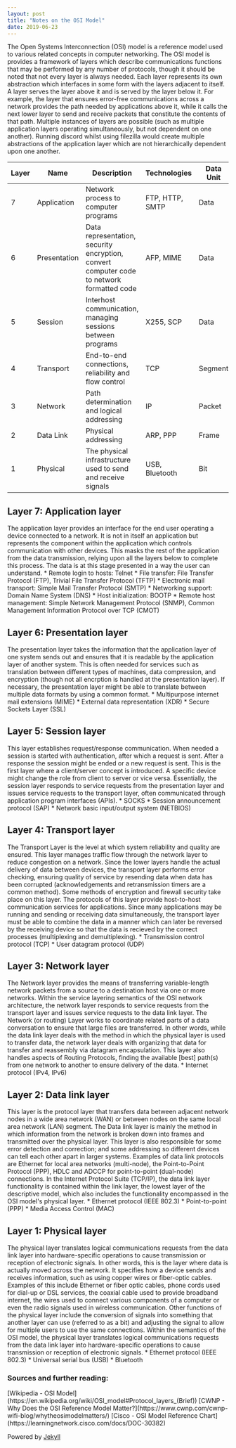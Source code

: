 ```yaml
---
layout: post
title: "Notes on the OSI Model"
date: 2019-06-23
---
```


The Open Systems Interconnection (OSI) model is a reference model used to various related concepts in computer networking. The OSI model is provides a framework of layers which describe communications functions that may be performed by any number of protocols, though it should be noted that not every layer is always needed. Each layer represents its own abstraction which interfaces in some form with the layers adjacent to itself. A layer serves the layer above it and is served by the layer below it. For example, the layer that ensures error-free communications across a network provides the path needed by applications above it, while it calls the next lower layer to send and receive packets that constitute the contents of that path. Multiple instances of layers are possible (such as multiple application layers operating simultaneously, but not dependent on one another). Running discord whilst using filezilla would create multiple abstractions of the application layer which are not hierarchically dependent upon one another.  

| Layer | Name | Description |Technologies|Data Unit|Layer Type|  
|-------|-------|-------|-------|-------|-------|  
| 7 | Application | Network process to computer programs| FTP, HTTP, SMTP | Data | Host |  
| 6 | Presentation | Data representation, security encryption, convert computer code to network formatted code | AFP, MIME | Data| Host  |  
| 5 | Session | Interhost communication, managing sessions between programs | X255, SCP | Data | Host |  
| 4 | Transport | End-to-end connections, reliability and flow control| TCP | Segment | Host |  
| 3 | Network | Path determination and logical addressing | IP | Packet | Media |  
| 2 | Data Link | Physical addressing | ARP, PPP | Frame | Media |  
| 1 | Physical | The physical infrastructure used to send and receive signals | USB, Bluetooth  | Bit | Media |  

<h2>Layer 7: Application layer</h2>
The application layer provides an interface for the end user operating a device connected to a network. It is not in itself an application but represents the component within the application which controls communication with other devices. This masks the rest of the application from the data transmission, relying upon all the layers below to complete this process. The data is at this stage presented in a way the user can understand.  
* Remote login to hosts: Telnet  
* File transfer: File Transfer Protocol (FTP), Trivial File Transfer Protocol (TFTP)  
* Electronic mail transport: Simple Mail Transfer Protocol (SMTP)  
* Networking support: Domain Name System (DNS)  
* Host initialization: BOOTP  
* Remote host management: Simple Network Management Protocol (SNMP), Common Management Information Protocol over TCP (CMOT)  

<h2>Layer 6: Presentation layer</h2>
The presentation layer takes the information that the application layer of one system sends out and ensures that it is readable by the application layer of another system. This is often needed for services such as translation between different types of machines, data compression, and encryption (though not all encrption is handled at the presentation layer). If necessary, the presentation layer might be able to translate between multiple data formats by using a common format.  
* Multipurpose internet mail extensions (MIME)    
* External data representation (XDR)  
* Secure Sockets Layer (SSL)  

<h2>Layer 5: Session layer</h2>
This layer establishes request/response communication. When needed a session is started with authentication, after which a request is sent. After a response the session might be ended or a new request is sent. This is the first layer where a client/server concept is introduced. A specific device might change the role from client to server or vice versa. Essentially, the session layer responds to service requests from the presentation layer and issues service requests to the transport layer, often communicated through application program interfaces (APIs). 
* SOCKS  
* Session announcement protocol (SAP) 
* Network basic input/output system (NETBIOS)  

<h2>Layer 4: Transport layer</h2>
The Transport Layer is the level at which system reliability and quality are ensured. This layer manages traffic flow through the network layer to reduce congestion on a network. Since the lower layers handle the actual delivery of data between devices, the transport layer performs error checking, ensuring quality of service by resending data when data has been corrupted (acknowledgements and retransmission timers are a common method). Some methods of encryption and firewall security take place on this layer. The protocols of this layer provide host-to-host communication services for applications. Since many applications may be running and sending or receiving data simultaneously, the transport layer must be able to combine the data in a manner which can later be reversed by the receiving device so that the data is recieved by the correct processes (multiplexing and demultiplexing).  
* Transmission control protocol (TCP)  
* User datagram protocol (UDP)  

<h2>Layer 3: Network layer</h2>
The Network layer provides the means of transferring variable-length network packets from a source to a destination host via one or more networks. Within the service layering semantics of the OSI network architecture, the network layer responds to service requests from the transport layer and issues service requests to the data link layer. The Network (or routing) Layer works to coordinate related parts of a data conversation to ensure that large files are transferred. In other words, while the data link layer deals with the method in which the physical layer is used to transfer data, the network layer deals with organizing that data for transfer and reassembly via datagram encapsulation. This layer also handles aspects of Routing Protocols, finding the available [best] path(s) from one network to another to ensure delivery of the data.  
* Internet protocol (IPv4, IPv6)    

<h2>Layer 2: Data link layer</h2>
This layer is the protocol layer that transfers data between adjacent network nodes in a wide area network (WAN) or between nodes on the same local area network (LAN) segment. The Data link layer is mainly the method in which information from the network is broken down into frames and transmitted over the physical layer. This layer is also responsible for some error detection and correction; and some addressing so different devices can tell each other apart in larger systems. Examples of data link protocols are Ethernet for local area networks (multi-node), the Point-to-Point Protocol (PPP), HDLC and ADCCP for point-to-point (dual-node) connections. In the Internet Protocol Suite (TCP/IP), the data link layer functionality is contained within the link layer, the lowest layer of the descriptive model, which also includes the functionality encompassed in the OSI model's physical layer.  
* Ethernet protocol (IEEE 802.3)  
* Point-to-point (PPP)  
* Media Access Control (MAC)  

<h2>Layer 1: Physical layer</h2>
The physical layer translates logical communications requests from the data link layer into hardware-specific operations to cause transmission or reception of electronic signals. In other words, this is the layer where data is actually moved across the network. It specifies how a device sends and receives information, such as using copper wires or fiber-optic cables. Examples of this include Ethernet or fiber optic cables, phone cords used for dial-up or DSL services, the coaxial cable used to provide broadband internet, the wires used to connect various components of a computer or even the radio signals used in wireless communication. Other functions of the physical layer include the conversion of signals into something that another layer can use (referred to as a bit) and adjusting the signal to allow for multiple users to use the same connections. Within the semantics of the OSI model, the physical layer translates logical communications requests from the data link layer into hardware-specific operations to cause transmission or reception of electronic signals.  
* Ethernet protocol (IEEE 802.3)  
* Universal serial bus (USB)  
* Bluetooth  

<h3>Sources and further reading:</h3>
[Wikipedia - OSI Model](https://en.wikipedia.org/wiki/OSI_model#Protocol_layers_(Brief))  
[CWNP - Why Does the OSI Reference Model Matter?](https://www.cwnp.com/cwnp-wifi-blog/whytheosimodelmatters/)  
[Cisco - OSI Model Reference Chart](https://learningnetwork.cisco.com/docs/DOC-30382)  

Powered by [Jekyll](http://jekyllrb.com)
